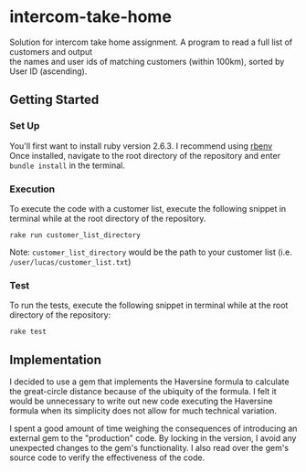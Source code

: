 
# intercom-take-home

Solution for intercom take home assignment. A program to read a full list of customers and output     
the names and user ids of matching customers (within 100km), sorted by User ID (ascending).    
    
## Getting Started
    
### Set Up

You'll first want to install ruby version 2.6.3. I recommend using [rbenv](https://github.com/rbenv/rbenv#installation)    
Once installed, navigate to the root directory of the repository and enter `bundle install` in the terminal.     
    
### Execution
    
To execute the code with a customer list, execute the following snippet in terminal while at the root directory of the 
repository.  

```  
rake run customer_list_directory  
```

Note: `customer_list_directory` would be the path to your customer list (i.e. `/user/lucas/customer_list.txt`)  
  
### Test  

To run the tests, execute the following snippet in terminal while at the root directory of the repository:  
 
```  
rake test  
```

## Implementation
  
I decided to use a gem that implements the Haversine formula to calculate the great-circle distance because of the 
ubiquity of the formula. I felt it would be unnecessary to write out new code executing the Haversine formula when its 
simplicity does not allow for much technical variation. 

I spent a good amount of time weighing the consequences of introducing an external gem to the "production" code. By 
locking in the version, I avoid any unexpected changes to the gem's functionality. I also read over the gem's source 
code to verify the effectiveness of the code.
